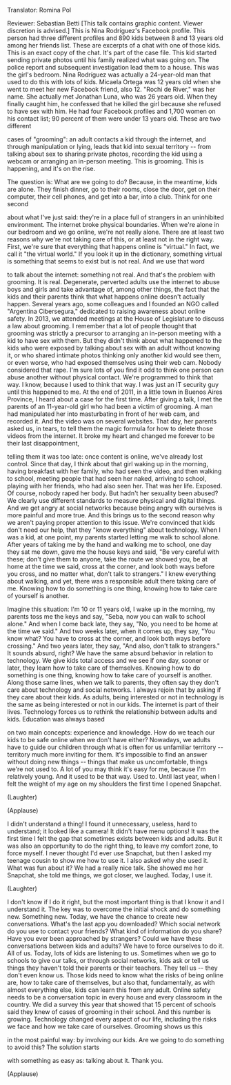 

Translator: Romina Pol

Reviewer: Sebastian Betti
[This talk contains graphic content.
Viewer discretion is advised.]
This is Nina Rodríguez&#39;s Facebook profile.
This person had three different profiles
and 890 kids between 8 and 13 years old
among her friends list.
These are excerpts of a chat
with one of those kids.
This is an exact copy of the chat.
It&#39;s part of the case file.
This kid started sending private photos
until his family realized
what was going on.
The police report and subsequent
investigation lead them to a house.
This was the girl&#39;s bedroom.
Nina Rodríguez was actually
a 24-year-old man
that used to do this with lots of kids.
Micaela Ortega was 12 years old
when she went to meet
her new Facebook friend,
also 12.
&quot;Rochi de River,&quot; was her name.
She actually met Jonathan Luna,
who was 26 years old.
When they finally caught him,
he confessed that he killed the girl
because she refused to have sex with him.
He had four Facebook profiles
and 1,700 women on his contact list;
90 percent of them
were under 13 years old.
These are two different

cases of &quot;grooming&quot;:
an adult contacts a kid
through the internet,
and through manipulation or lying,
leads that kid into sexual territory --
from talking about sex
to sharing private photos,
recording the kid using a webcam
or arranging an in-person meeting.
This is grooming.
This is happening, and it&#39;s on the rise.

The question is: What are we going to do?
Because, in the meantime, kids are alone.
They finish dinner, go to their rooms,
close the door,
get on their computer, their cell phones,
and get into a bar,
into a club.
Think for one second

about what I&#39;ve just said:
they&#39;re in a place full of strangers
in an uninhibited environment.
The internet broke physical boundaries.
When we&#39;re alone in our bedroom
and we go online,
we&#39;re not really alone.
There are at least two reasons
why we&#39;re not taking care of this,
or at least not in the right way.
First, we&#39;re sure that everything
that happens online is &quot;virtual.&quot;
In fact, we call it &quot;the virtual world.&quot;
If you look it up in the dictionary,
something virtual is something
that seems to exist
but is not real.
And we use that word

to talk about the internet:
something not real.
And that&#39;s the problem with grooming.
It is real.
Degenerate, perverted adults
use the internet to abuse boys and girls
and take advantage of, among other things,
the fact that the kids and their parents
think that what happens online
doesn&#39;t actually happen.
Several years ago,
some colleagues and I founded an NGO
called &quot;Argentina Cibersegura,&quot;
dedicated to raising awareness
about online safety.
In 2013, we attended meetings
at the House of Legislature
to discuss a law about grooming.
I remember that a lot of people thought
that grooming was strictly a precursor
to arranging an in-person meeting
with a kid to have sex with them.
But they didn&#39;t think about what happened
to the kids who were exposed
by talking about sex
with an adult without knowing it,
or who shared intimate photos thinking
only another kid would see them,
or even worse,
who had exposed themselves
using their web cam.
Nobody considered that rape.
I&#39;m sure lots of you find it odd to think
one person can abuse another
without physical contact.
We&#39;re programmed to think that way.
I know, because I used to think that way.
I was just an IT security guy
until this happened to me.
At the end of 2011,
in a little town in Buenos Aires Province,
I heard about a case for the first time.
After giving a talk,
I met the parents of an 11-year-old girl
who had been a victim of grooming.
A man had manipulated her
into masturbating in front of her web cam,
and recorded it.
And the video was on several websites.
That day, her parents asked us, in tears,
to tell them the magic formula
for how to delete those videos
from the internet.
It broke my heart and changed me forever
to be their last disappointment,

telling them it was too late:
once content is online,
we&#39;ve already lost control.
Since that day, I think about that girl
waking up in the morning,
having breakfast with her family,
who had seen the video,
and then walking to school, meeting
people that had seen her naked,
arriving to school, playing with
her friends, who had also seen her.
That was her life.
Exposed.
Of course, nobody raped her body.
But hadn&#39;t her sexuality been abused?
We clearly use different standards
to measure physical and digital things.
And we get angry at social networks
because being angry with ourselves
is more painful and more true.
And this brings us
to the second reason why
we aren&#39;t paying proper
attention to this issue.
We&#39;re convinced that kids
don&#39;t need our help,
that they &quot;know everything&quot;
about technology.
When I was a kid,
at one point, my parents started
letting me walk to school alone.
After years of taking me by the hand
and walking me to school,
one day they sat me down,
gave me the house keys
and said, &quot;Be very careful with these;
don&#39;t give them to anyone,
take the route we showed you,
be at home at the time we said,
cross at the corner,
and look both ways before you cross,
and no matter what,
don&#39;t talk to strangers.&quot;
I knew everything about walking,
and yet, there was a responsible adult
there taking care of me.
Knowing how to do something is one thing,
knowing how to take care
of yourself is another.

Imagine this situation:
I&#39;m 10 or 11 years old,
I wake up in the morning,
my parents toss me the keys and say,
&quot;Seba, now you can walk to school alone.&quot;
And when I come back late,
they say, &quot;No, you need to be home
at the time we said.&quot;
And two weeks later,
when it comes up,
they say, &quot;You know what?
You have to cross at the corner,
and look both ways before crossing.&quot;
And two years later, they say,
&quot;And also, don&#39;t talk to strangers.&quot;
It sounds absurd, right?
We have the same absurd behavior
in relation to technology.
We give kids total access
and we see if one day, sooner or later,
they learn how to take care of themselves.
Knowing how to do something is one thing,
knowing how to take care
of yourself is another.
Along those same lines,
when we talk to parents,
they often say they don&#39;t care
about technology and social networks.
I always rejoin that by asking
if they care about their kids.
As adults, being interested
or not in technology
is the same as being interested
or not in our kids.
The internet is part of their lives.
Technology forces us to rethink
the relationship between adults and kids.
Education was always based

on two main concepts:
experience and knowledge.
How do we teach our kids to be safe online
when we don&#39;t have either?
Nowadays, we adults
have to guide our children
through what is often for us
unfamiliar territory --
territory much more inviting for them.
It&#39;s impossible to find an answer
without doing new things --
things that make us uncomfortable,
things we&#39;re not used to.
A lot of you may think it&#39;s easy for me,
because I&#39;m relatively young.
And it used to be that way.
Used to.
Until last year,
when I felt the weight
of my age on my shoulders
the first time I opened Snapchat.

(Laughter)


(Applause)

I didn&#39;t understand a thing!
I found it unnecessary,
useless, hard to understand;
it looked like a camera!
It didn&#39;t have menu options!
It was the first time I felt the gap
that sometimes exists
between kids and adults.
But it was also an opportunity
to do the right thing,
to leave my comfort zone, to force myself.
I never thought I&#39;d ever use Snapchat,
but then I asked my teenage cousin
to show me how to use it.
I also asked why she used it.
What was fun about it?
We had a really nice talk.
She showed me her Snapchat,
she told me things,
we got closer, we laughed.
Today, I use it.

(Laughter)

I don&#39;t know if I do it right,
but the most important thing
is that I know it and I understand it.
The key was to overcome the initial shock
and do something new.
Something new.
Today, we have the chance
to create new conversations.
What&#39;s the last app you downloaded?
Which social network do you use
to contact your friends?
What kind of information do you share?
Have you ever been
approached by strangers?
Could we have these conversations
between kids and adults?
We have to force ourselves
to do it. All of us.
Today, lots of kids are listening to us.
Sometimes when we go
to schools to give our talks,
or through social networks,
kids ask or tell us things
they haven&#39;t told
their parents or their teachers.
They tell us -- they don&#39;t even know us.
Those kids need to know
what the risks of being online are,
how to take care of themselves,
but also that, fundamentally,
as with almost everything else,
kids can learn this from any adult.
Online safety needs to be
a conversation topic
in every house and every
classroom in the country.
We did a survey this year that showed
that 15 percent of schools said
they knew of cases of grooming
in their school.
And this number is growing.
Technology changed
every aspect of our life,
including the risks we face
and how we take care of ourselves.
Grooming shows us this

in the most painful way:
by involving our kids.
Are we going to do something
to avoid this?
The solution starts

with something as easy as:
talking about it.
Thank you.

(Applause)

